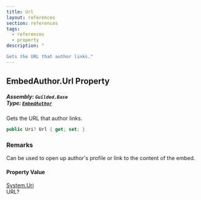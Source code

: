 ```yaml
---
title: Url
layout: references
section: references
tags:
  - references
  - property
description: "

Gets the URL that author links."
---
```


## EmbedAuthor.Url Property
##### **Assembly:** `Guilded.Base`<br/>**Type:** [`EmbedAuthor`](EmbedAuthor 'Guilded.Base.Embeds.EmbedAuthor')

Gets the URL that author links.

```csharp
public Uri? Url { get; set; }
```

### Remarks
  
Can be used to open up author's profile or link to the content of the embed.

#### Property Value
[System.Uri](https://docs.microsoft.com/en-us/dotnet/api/System.Uri 'System.Uri')  
URL?